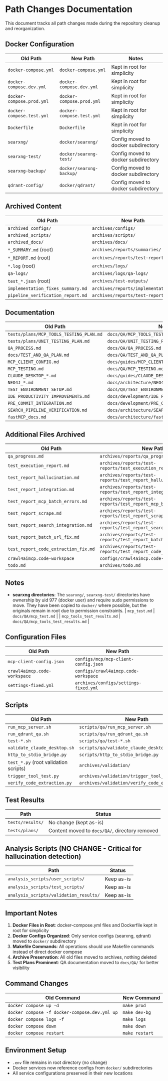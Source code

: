 # Path Changes Documentation

This document tracks all path changes made during the repository cleanup and reorganization.

## Docker Configuration

| Old Path | New Path | Notes |
|----------|----------|-------|
| `docker-compose.yml` | `docker-compose.yml` | Kept in root for simplicity |
| `docker-compose.dev.yml` | `docker-compose.dev.yml` | Kept in root for simplicity |
| `docker-compose.prod.yml` | `docker-compose.prod.yml` | Kept in root for simplicity |
| `docker-compose.test.yml` | `docker-compose.test.yml` | Kept in root for simplicity |
| `Dockerfile` | `Dockerfile` | Kept in root for simplicity |
| `searxng/` | `docker/searxng/` | Config moved to docker subdirectory |
| `searxng-test/` | `docker/searxng-test/` | Config moved to docker subdirectory |
| `searxng-backup/` | `docker/searxng-backup/` | Config moved to docker subdirectory |
| `qdrant-config/` | `docker/qdrant/` | Config moved to docker subdirectory |

## Archived Content

| Old Path | New Path |
|----------|----------|
| `archived_configs/` | `archives/configs/` |
| `archived_scripts/` | `archives/scripts/` |
| `archived_docs/` | `archives/docs/` |
| `*_SUMMARY.md` (root) | `archives/reports/summaries/` |
| `*_REPORT.md` (root) | `archives/reports/test-reports/` |
| `*.log` (root) | `archives/logs/` |
| `qa-logs/` | `archives/logs/qa-logs/` |
| `test_*.json` (root) | `archives/test-outputs/` |
| `implementation_fixes_summary.md` | `archives/reports/implementation/` |
| `pipeline_verification_report.md` | `archives/reports/test-reports/` |

## Documentation

| Old Path | New Path |
|----------|----------|
| `tests/plans/MCP_TOOLS_TESTING_PLAN.md` | `docs/QA/MCP_TOOLS_TESTING_PLAN.md` |
| `tests/plans/UNIT_TESTING_PLAN.md` | `docs/QA/UNIT_TESTING_PLAN.md` |
| `QA_PROCESS.md` | `docs/QA/QA_PROCESS.md` |
| `docs/TEST_AND_QA_PLAN.md` | `docs/QA/TEST_AND_QA_PLAN.md` |
| `MCP_CLIENT_CONFIG.md` | `docs/guides/MCP_CLIENT_CONFIG.md` |
| `MCP_TESTING.md` | `docs/QA/MCP_TESTING.md` |
| `CLAUDE_DESKTOP_*.md` | `docs/guides/CLAUDE_DESKTOP_*.md` |
| `NEO4J_*.md` | `docs/architecture/NEO4J_*.md` |
| `TEST_ENVIRONMENT_SETUP.md` | `docs/QA/TEST_ENVIRONMENT_SETUP.md` |
| `IDE_PRODUCTIVITY_IMPROVEMENTS.md` | `docs/development/IDE_PRODUCTIVITY_IMPROVEMENTS.md` |
| `PRE_COMMIT_INTEGRATION.md` | `docs/development/PRE_COMMIT_INTEGRATION.md` |
| `SEARCH_PIPELINE_VERIFICATION.md` | `docs/architecture/SEARCH_PIPELINE_VERIFICATION.md` |
| `fastMCP_docs.md` | `docs/architecture/fastMCP_docs.md` |

## Additional Files Archived

| Old Path | New Path |
|----------|----------|
| `qa_progress.md` | `archives/reports/qa_progress.md` |
| `test_execution_report.md` | `archives/reports/test-reports/test_execution_report.md` |
| `test_report_hallucination.md` | `archives/reports/test-reports/test_report_hallucination.md` |
| `test_report_integration.md` | `archives/reports/test-reports/test_report_integration.md` |
| `test_report_mcp_batch_errors.md` | `archives/reports/test-reports/test_report_mcp_batch_errors.md` |
| `test_report_scrape.md` | `archives/reports/test-reports/test_report_scrape.md` |
| `test_report_search_integration.md` | `archives/reports/test-reports/test_report_search_integration.md` |
| `test_report_batch_url_fix.md` | `archives/reports/test-reports/test_report_batch_url_fix.md` |
| `test_report_code_extraction_fix.md` | `archives/reports/test-reports/test_report_code_extraction_fix.md` |
| `crawl4aimcp.code-workspace` | `configs/crawl4aimcp.code-workspace` |
| `todo.md` | `archives/todo.md` |

## Notes

- **searxng directories**: The `searxng/`, `searxng-test/` directories have ownership by uid 977 (docker user) and require sudo permissions to move. They have been copied to `docker/` where possible, but the originals remain in root due to permission constraints.
| `mcp_test.md` | `docs/QA/mcp_test.md` |
| `mcp_tools_test_results.md` | `docs/QA/mcp_tools_test_results.md` |

## Configuration Files

| Old Path | New Path |
|----------|----------|
| `mcp-client-config.json` | `configs/mcp/mcp-client-config.json` |
| `crawl4aimcp.code-workspace` | `configs/crawl4aimcp.code-workspace` |
| `settings-fixed.yml` | `archives/configs/settings-fixed.yml` |

## Scripts

| Old Path | New Path |
|----------|----------|
| `run_mcp_server.sh` | `scripts/qa/run_mcp_server.sh` |
| `run_qdrant_qa.sh` | `scripts/qa/run_qdrant_qa.sh` |
| `test-*.sh` | `scripts/qa/test-*.sh` |
| `validate_claude_desktop.sh` | `scripts/qa/validate_claude_desktop.sh` |
| `http_to_stdio_bridge.py` | `scripts/http_to_stdio_bridge.py` |
| `test_*.py` (root validation scripts) | `archives/validation/` |
| `trigger_tool_test.py` | `archives/validation/trigger_tool_test.py` |
| `verify_code_extraction.py` | `archives/validation/verify_code_extraction.py` |

## Test Results

| Path | Status |
|------|--------|
| `tests/results/` | No change (kept as-is) |
| `tests/plans/` | Content moved to `docs/QA/`, directory removed |

## Analysis Scripts (NO CHANGE - Critical for hallucination detection)

| Path | Status |
|------|--------|
| `analysis_scripts/user_scripts/` | Keep as-is |
| `analysis_scripts/test_scripts/` | Keep as-is |
| `analysis_scripts/validation_results/` | Keep as-is |

## Important Notes

1. **Docker Files in Root**: docker-compose.yml files and Dockerfile kept in root for simplicity
2. **Docker Configs Organized**: Only service configs (searxng, qdrant) moved to `docker/` subdirectory
3. **Makefile Commands**: All operations should use Makefile commands instead of direct docker compose
4. **Archive Preservation**: All old files moved to archives, nothing deleted
5. **Test Plans Prominent**: QA documentation moved to `docs/QA/` for better visibility

## Command Changes

| Old Command | New Command |
|-------------|-------------|
| `docker compose up -d` | `make prod` |
| `docker compose -f docker-compose.dev.yml up` | `make dev-bg` |
| `docker compose logs -f` | `make logs` |
| `docker compose down` | `make down` |
| `docker compose restart` | `make restart` |

## Environment Setup

- `.env` file remains in root directory (no change)
- Docker services now reference configs from `docker/` subdirectories
- All service configurations preserved in their new locations
